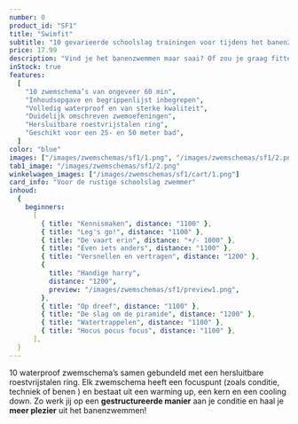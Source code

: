 ```yaml
---
number: 0
product_id: "SF1"
title: "Swimfit"
subtitle: "10 gevarieerde schoolslag trainingen voor tijdens het banenzwemmen"
price: 17.99
description: "Vind je het banenzwemmen maar saai? Of zou je graag fitter willen worden en je conditie verbeteren? Volg dan de zwemschema’s uit deze Swimfit bundel en zoef met meer plezier door het water! Voor iedereen toegankelijk, ongeacht je niveau. De schoolslag die je als kind hebt geleerd vormt de basis, je hoeft dan ook niet je hoofd onder water te houden als je dat niet fijn vindt (of ingewikkelde slagen zoals de borstcrawl te zwemmen). De bundel is volledig waterproof zodat jij er onbeperkt mee kunt zwemmen."
inStock: true
features:
  [
    "10 zwemschema’s van ongeveer 60 min",
    "Inhoudsopgave en begrippenlijst inbegrepen",
    "Volledig waterproof en van sterke kwaliteit",
    "Duidelijk omschreven zwemoefeningen",
    "Hersluitbare roestvrijstalen ring",
    "Geschikt voor een 25- en 50 meter bad",
  ]
color: "blue"
images: ["/images/zwemschemas/sf1/1.png", "/images/zwemschemas/sf1/2.png"]
tab1_image: "/images/zwemschemas/sf1/2.png"
winkelwagen_images: ["/images/zwemschemas/sf1/cart/1.png"]
card_info: "Voor de rustige schoolslag zwemmer"
inhoud:
  {
    beginners:
      [
        { title: "Kennismaken", distance: "1100" },
        { title: "Leg's go!", distance: "1100" },
        { title: "De vaart erin", distance: "+/- 1000" },
        { title: "Even iets anders", distance: "1100" },
        { title: "Versnellen en vertragen", distance: "1200" },
        {
          title: "Handige harry",
          distance: "1200",
          preview: "/images/zwemschemas/sf1/preview1.png",
        },
        { title: "Op dreef", distance: "1100" },
        { title: "De slag om de piramide", distance: "1200" },
        { title: "Watertrappelen", distance: "1100" },
        { title: "Hocus pocus focus", distance: "1100" },
      ],
  }
---
```


10 waterproof zwemschema’s samen gebundeld met een hersluitbare roestvrijstalen ring. Elk zwemschema heeft een focuspunt (zoals conditie, techniek of benen ) en bestaat uit een warming up, een kern en een cooling down. Zo werk jij op een **gestructureerde manier** aan je conditie en haal je **meer plezier** uit het banenzwemmen!
